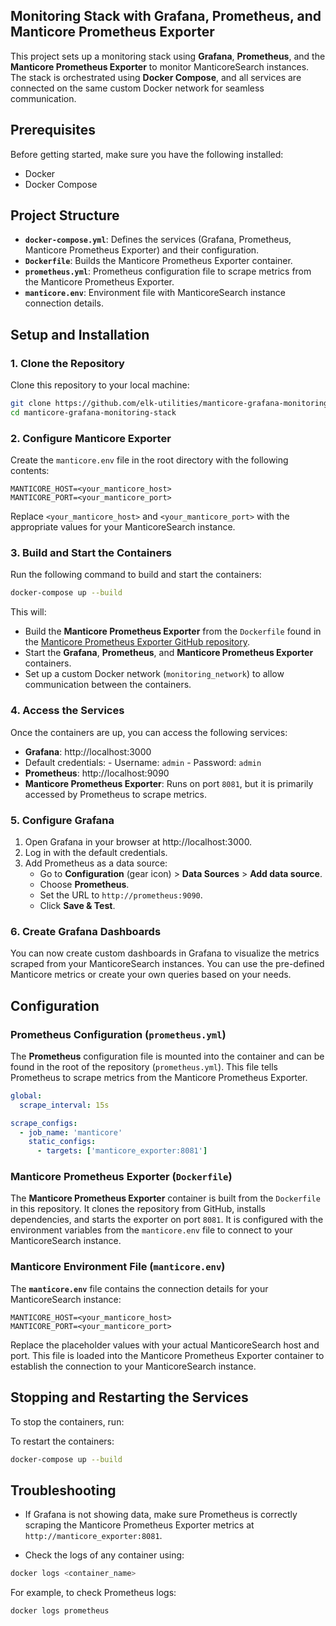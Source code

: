 ## Monitoring Stack with Grafana, Prometheus, and Manticore Prometheus Exporter

This project sets up a monitoring stack using **Grafana**, **Prometheus**, and the **Manticore Prometheus Exporter** to monitor ManticoreSearch instances. The stack is orchestrated using **Docker Compose**, and all services are connected on the same custom Docker network for seamless communication.

## Prerequisites

Before getting started, make sure you have the following installed:

-   Docker
-   Docker Compose

## Project Structure

-   **`docker-compose.yml`**: Defines the services (Grafana, Prometheus, Manticore Prometheus Exporter) and their configuration.
-   **`Dockerfile`**: Builds the Manticore Prometheus Exporter container.
-   **`prometheus.yml`**: Prometheus configuration file to scrape metrics from the Manticore Prometheus Exporter.
-   **`manticore.env`**: Environment file with ManticoreSearch instance connection details.

## Setup and Installation

### 1. Clone the Repository

Clone this repository to your local machine:

```bash
git clone https://github.com/elk-utilities/manticore-grafana-monitoring-stack.git
cd manticore-grafana-monitoring-stack

```

### 2. Configure Manticore Exporter

Create the `manticore.env` file in the root directory with the following contents:

```env
MANTICORE_HOST=<your_manticore_host>
MANTICORE_PORT=<your_manticore_port>

```

Replace `<your_manticore_host>` and `<your_manticore_port>` with the appropriate values for your ManticoreSearch instance.

### 3. Build and Start the Containers

Run the following command to build and start the containers:

```bash
docker-compose up --build

```

This will:

-   Build the **Manticore Prometheus Exporter** from the `Dockerfile` found in the [Manticore Prometheus Exporter GitHub repository](https://github.com/manticoresoftware/manticoresearch-prometheus.git).
-   Start the **Grafana**, **Prometheus**, and **Manticore Prometheus Exporter** containers.
-   Set up a custom Docker network (`monitoring_network`) to allow communication between the containers.

### 4. Access the Services

Once the containers are up, you can access the following services:

-   **Grafana**: http://localhost:3000
  -   Default credentials:
    -   Username: `admin`
    -   Password: `admin`
-   **Prometheus**: http://localhost:9090
-   **Manticore Prometheus Exporter**: Runs on port `8081`, but it is primarily accessed by Prometheus to scrape metrics.

### 5. Configure Grafana

1.  Open Grafana in your browser at http://localhost:3000.
2.  Log in with the default credentials.
3.  Add Prometheus as a data source:
    -   Go to **Configuration** (gear icon) > **Data Sources** > **Add data source**.
    -   Choose **Prometheus**.
    -   Set the URL to `http://prometheus:9090`.
    -   Click **Save & Test**.

### 6. Create Grafana Dashboards

You can now create custom dashboards in Grafana to visualize the metrics scraped from your ManticoreSearch instances. You can use the pre-defined Manticore metrics or create your own queries based on your needs.

## Configuration

### Prometheus Configuration (`prometheus.yml`)

The **Prometheus** configuration file is mounted into the container and can be found in the root of the repository (`prometheus.yml`). This file tells Prometheus to scrape metrics from the Manticore Prometheus Exporter.

```yaml
global:
  scrape_interval: 15s

scrape_configs:
  - job_name: 'manticore'
    static_configs:
      - targets: ['manticore_exporter:8081']

```

### Manticore Prometheus Exporter (`Dockerfile`)

The **Manticore Prometheus Exporter** container is built from the `Dockerfile` in this repository. It clones the repository from GitHub, installs dependencies, and starts the exporter on port `8081`. It is configured with the environment variables from the `manticore.env` file to connect to your ManticoreSearch instance.

### Manticore Environment File (`manticore.env`)

The **`manticore.env`** file contains the connection details for your ManticoreSearch instance:

```env
MANTICORE_HOST=<your_manticore_host>
MANTICORE_PORT=<your_manticore_port>

```

Replace the placeholder values with your actual ManticoreSearch host and port. This file is loaded into the Manticore Prometheus Exporter container to establish the connection to your ManticoreSearch instance.

## Stopping and Restarting the Services

To stop the containers, run:

To restart the containers:

```bash
docker-compose up --build

```

## Troubleshooting

-   If Grafana is not showing data, make sure Prometheus is correctly scraping the Manticore Prometheus Exporter metrics at `http://manticore_exporter:8081`.
    
-   Check the logs of any container using:
  ```bash
  docker logs <container_name>
  ```
  
  For example, to check Prometheus logs:
  
  ```bash
  docker logs prometheus
  ```
